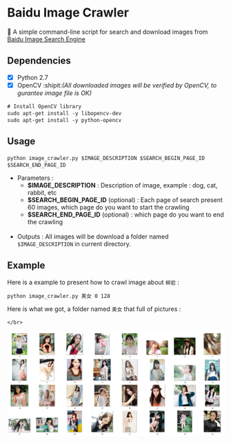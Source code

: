 # Baidu Image Crawler
 :rainbow: A simple command-line script for search and download images from [Baidu Image Search Engine](images.baidu.com)

## Dependencies
  - [x] Python 2.7
  - [x] OpenCV    :shipit:*(All downloaded images will be verified by OpenCV, to gurantee image file is OK)*
  ``` Shell
  # Install OpenCV library
  sudo apt-get install -y libopencv-dev
  sudo apt-get install -y python-opencv
  ```
  
  ## Usage
  ``` Shell
  python image_crawler.py $IMAGE_DESCRIPTION $SEARCH_BEGIN_PAGE_ID $SEARCH_END_PAGE_ID
  ```
  * Parameters :
    * **$IMAGE_DESCRIPTION** : Description of image, example : dog, cat, rabbit, etc
    * **$SEARCH_BEGIN_PAGE_ID** (optional) : Each page of search present 60 images, which page do you want to start the crawling
    * **$SEARCH_END_PAGE_ID** (optional) : which page do you want to end the crawling
    <br>
  * Outputs : All images will be download a folder named `$IMAGE_DESCRIPTION` in current directory.
    
  ## Example
  Here is a example to present how to crawl image about `柳岩` :
  ``` Shell
  python image_crawler.py 美女 0 128
  ```
  Here is what we got, a folder named `美女` that full of pictures :
    
    </br>
  ![image](https://github.com/KaffeeCat/BaiduImageCrawler/blob/master/demonstration.jpg?raw=true)
